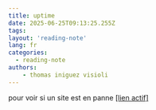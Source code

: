 ```yaml
---
title: uptime
date: 2025-06-25T09:13:25.255Z
tags:
layout: 'reading-note'
lang: fr
categories: 
  - reading-note
authors:
    - thomas iniguez visioli
---
```

pour voir si un site est en panne 
<a href="https://thomas-iniguez-visioli.github.io/status/">[lien actif]</a>
